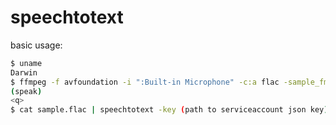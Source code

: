 speechtotext
============

basic usage:
```sh
$ uname
Darwin
$ ffmpeg -f avfoundation -i ":Built-in Microphone" -c:a flac -sample_fmt s16 -ar 16000 -f flac - > sample.flac
(speak)
<q>
$ cat sample.flac | speechtotext -key (path to serviceaccount json key) -bufSize 1024
```

